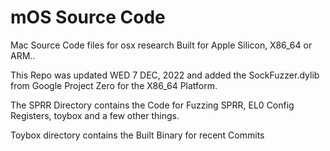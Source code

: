 # mOS Source Code
Mac Source Code files for osx research Built for Apple Silicon, X86_64 or ARM.. 

This Repo was updated WED 7 DEC, 2022 and added the SockFuzzer.dylib from Google Project Zero for the X86_64 Platform.

The SPRR Directory contains the Code for Fuzzing SPRR, EL0 Config Registers, toybox and a few other things. 

Toybox directory contains the Built Binary for recent Commits
